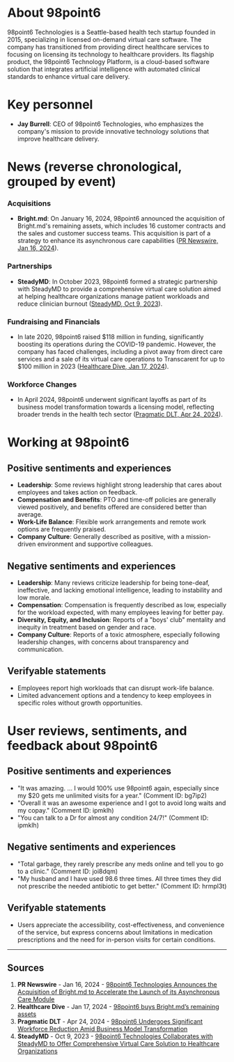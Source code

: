 # About 98point6

98point6 Technologies is a Seattle-based health tech startup founded in 2015, specializing in licensed on-demand virtual care software. The company has transitioned from providing direct healthcare services to focusing on licensing its technology to healthcare providers. Its flagship product, the 98point6 Technology Platform, is a cloud-based software solution that integrates artificial intelligence with automated clinical standards to enhance virtual care delivery.

# Key personnel

- **Jay Burrell**: CEO of 98point6 Technologies, who emphasizes the company's mission to provide innovative technology solutions that improve healthcare delivery.

# News (reverse chronological, grouped by event)

### Acquisitions
- **Bright.md**: On January 16, 2024, 98point6 announced the acquisition of Bright.md's remaining assets, which includes 16 customer contracts and the sales and customer success teams. This acquisition is part of a strategy to enhance its asynchronous care capabilities ([PR Newswire, Jan 16, 2024](https://www.prnewswire.com/news-releases/98point6-technologies-announces-the-acquisition-of-brightmd-to-accelerate-the-launch-of-its-asynchronous-care-module-302034295.html)).

### Partnerships
- **SteadyMD**: In October 2023, 98point6 formed a strategic partnership with SteadyMD to provide a comprehensive virtual care solution aimed at helping healthcare organizations manage patient workloads and reduce clinician burnout ([SteadyMD, Oct 9, 2023](https://www.steadymd.com/blog/98point6-technologies-collaborates-with-steadymd-to-offer-comprehensive-virtual-care-solution-to-healthcare-organizations/)).

### Fundraising and Financials
- In late 2020, 98point6 raised $118 million in funding, significantly boosting its operations during the COVID-19 pandemic. However, the company has faced challenges, including a pivot away from direct care services and a sale of its virtual care operations to Transcarent for up to $100 million in 2023 ([Healthcare Dive, Jan 17, 2024](https://www.healthcaredive.com/news/98point6-buys-bright-md-assets/704661/)).

### Workforce Changes
- In April 2024, 98point6 underwent significant layoffs as part of its business model transformation towards a licensing model, reflecting broader trends in the health tech sector ([Pragmatic DLT, Apr 24, 2024](https://pragmaticdlt.com/news/98point6-undergoes-significant-workforce-reduction-amid-business-model-transformation/)).

# Working at 98point6

## Positive sentiments and experiences

- **Leadership**: Some reviews highlight strong leadership that cares about employees and takes action on feedback.
- **Compensation and Benefits**: PTO and time-off policies are generally viewed positively, and benefits offered are considered better than average.
- **Work-Life Balance**: Flexible work arrangements and remote work options are frequently praised.
- **Company Culture**: Generally described as positive, with a mission-driven environment and supportive colleagues.

## Negative sentiments and experiences

- **Leadership**: Many reviews criticize leadership for being tone-deaf, ineffective, and lacking emotional intelligence, leading to instability and low morale.
- **Compensation**: Compensation is frequently described as low, especially for the workload expected, with many employees leaving for better pay.
- **Diversity, Equity, and Inclusion**: Reports of a "boys' club" mentality and inequity in treatment based on gender and race.
- **Company Culture**: Reports of a toxic atmosphere, especially following leadership changes, with concerns about transparency and communication.

## Verifyable statements

- Employees report high workloads that can disrupt work-life balance.
- Limited advancement options and a tendency to keep employees in specific roles without growth opportunities.

# User reviews, sentiments, and feedback about 98point6

## Positive sentiments and experiences

- "It was amazing. ... I would 100% use 98point6 again, especially since my $20 gets me unlimited visits for a year." (Comment ID: bg7ip2)
- "Overall it was an awesome experience and I got to avoid long waits and my copay." (Comment ID: ipmklh)
- "You can talk to a Dr for almost any condition 24/7!" (Comment ID: ipmklh)

## Negative sentiments and experiences

- "Total garbage, they rarely prescribe any meds online and tell you to go to a clinic." (Comment ID: joi8dqm)
- "My husband and I have used 98.6 three times. All three times they did not prescribe the needed antibiotic to get better." (Comment ID: hrmpl3t)

## Verifyable statements

- Users appreciate the accessibility, cost-effectiveness, and convenience of the service, but express concerns about limitations in medication prescriptions and the need for in-person visits for certain conditions.

---

## Sources
1. **PR Newswire** - Jan 16, 2024 - [98point6 Technologies Announces the Acquisition of Bright.md to Accelerate the Launch of its Asynchronous Care Module](https://www.prnewswire.com/news-releases/98point6-technologies-announces-the-acquisition-of-brightmd-to-accelerate-the-launch-of-its-asynchronous-care-module-302034295.html)
2. **Healthcare Dive** - Jan 17, 2024 - [98point6 buys Bright.md’s remaining assets](https://www.healthcaredive.com/news/98point6-buys-bright-md-assets/704661/)
3. **Pragmatic DLT** - Apr 24, 2024 - [98point6 Undergoes Significant Workforce Reduction Amid Business Model Transformation](https://pragmaticdlt.com/news/98point6-undergoes-significant-workforce-reduction-amid-business-model-transformation/)
4. **SteadyMD** - Oct 9, 2023 - [98point6 Technologies Collaborates with SteadyMD to Offer Comprehensive Virtual Care Solution to Healthcare Organizations](https://www.steadymd.com/blog/98point6-technologies-collaborates-with-steadymd-to-offer-comprehensive-virtual-care-solution-to-healthcare-organizations/)